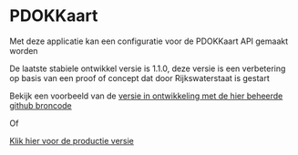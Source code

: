 # PDOKKaart

Met deze applicatie kan een configuratie voor de PDOKKaart API gemaakt worden

De laatste stabiele ontwikkel versie is 1.1.0, deze versie is een verbetering op basis van een proof of concept dat door Rijkswaterstaat is gestart

Bekijk een voorbeeld van de <a href="http://demo-geoservices.rijkswaterstaat.nl/pdokkaart/" target="_blank">versie in ontwikkeling met de hier beheerde github broncode</a>

Of

<a href="http://kaart.pdok.nl" target="_blank">Klik hier voor de productie versie</a>
